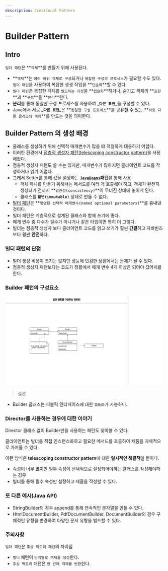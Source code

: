 ```yaml
---
description: Creational Pattern
---
```


# Builder Pattern

## Intro

`빌더 패턴`은 **`객체`**를 만들기 위해 사용된다.

* **`객체`**는 `여러 하위 객체로 구성`되거나 `복잡한 구성의 프로세스`가 필요할 수도 있다.  `빌더 패턴`을 사용하여 복잡한 생생 작업을 **`단순화`**할 수 있다.
* `빌더 패턴`은 복잡한 객체를 `빌드하는 과정`을 **`캡슐화`**하거나, 숨기고 객체의 **`표현`**과 **`구성`**을 **`분리`**한다.
* **분리**를 통해 동일한 구성 프로세스를 사용하여 _**`다른 표현`**_을 구성할 수 있다.
* Java에서 서로 _**`다른 표현`**_은 **`동일한 구성 프로세스`**를 공유할 수 있는 **`서로 다른 클래스의 객체`**를 만드는 것을 의미한다.

## Builder Pattern 의 생성 배경

* 클래스를 생성하기 위해 선택적 매개변수가 많을 떄 적절하게 대응하기 어렵다.
* 이러한 환경에서 [점층적 생성자 패턴\(telescoping constructor pattern\)](https://github.com/SeokRae/java-in-action/blob/master/java-in-design/src/main/java/com/example/builder/TelescopingNutritionFacts.java)을 사용해왔다.
* 점층적 생성자 패턴도 쓸 수는 있지만, 매개변수가 많아지면 클라이언트 코드를 작성하거나 읽기 어렵다.
* 그래서 Setter를 통해 값을 설정하는 [**`JavaBeans`**](https://github.com/SeokRae/java-in-action/blob/master/java-in-design/src/main/java/com/example/builder/JavaBeansNutritionFacts.java)**패턴**을 통해 사용
  * 객체 하나를 만들기 위해서는 메서드를 여러 개 호출해야 하고, 객체가 완전히 생성되기 전까지 **`일관성(consistency)`**이 무너진 상태에 놓이게 된다.
  * 클래스를 **`불변(immutable)`** 상태로 만들 수 없다.
* [빌더 패턴](https://github.com/SeokRae/java-in-action/blob/master/java-in-design/src/main/java/com/example/builder/BuilderNutritionFacts.java)은 **`명명된 선택적 매개변수(named optional parameters)`**를 흉내낸 것이다.
* 빌더 패턴은 계층적으로 설계된 클래스와 함께 쓰기에 좋다.
* 매개 변수 중 다수가 필수가 아니거나 같은 타입이면 특히 더 그렇다.
* 빌더는 점층적 생성자 보다 클라이언트 코드를 읽고 쓰기가 훨씬 **간결**하고 자바빈즈보다 훨씬 **안전**하다.

### 빌터 패턴의 단점

* 빌더 생성 비용이 크지는 않지만 성능에 민감한 상황에서는 문제가 될 수 있다.
* 점층적 생성자 패턴보다는 코드가 장활에서 매개 변수 4개 이상은 되어야 값어치를 한다.

### Builder 패턴의 구성요소

![&#xC608;&#xC2DC; &#xC5D4;&#xD2F0;&#xD2F0; &#xAD6C;&#xC131;.png](../.gitbook/assets/diagram_builder.png)

> 결론

* Builder 클래스는 퍼블릭 인터페이스에 대한 `캡슐화`가 가능하다.

### Director를 사용하는 경우에 대한 이야기

Director 클래스 없이 Builder만을 사용하는 패턴도 찾아볼 수 있다.

클라이언트는 빌더를 직접 인스턴스화하고 필요한 메서드를 호출하여 제품을 자체적으로 가져올 수 있다.

이런 방식은 **telescoping constructor pattern**에 대한 **일시적인 해결책**일 뿐이다.

* 속성이 너무 많지만 일부 속성이 선택적으로 설정되어야하는 클래스를 작성해야하는 경우
* 빌더를 통해 필수 속성만 설정하고 제품을 작성할 수 있다.

### 또 다른 예시\(Java API\)

* StringBuilder의 경우 append를 통해 연속적인 문자열을 만들 수 있다.
* HtmlDocumentBuilder, PdfDocumentBuilder, DocumentBuilder의 경우 구체적인 유형을 변경하여 다양한 문서 유형을 빌드할 수 있다.

### 주의사항

`빌더 패턴`은 `추상 팩토리 패턴`의 차이점

* `빌더` 패턴이 `단계별로 객체를 생성`한다.
* `추상 팩토리` 패턴은 `한 번에 객체를 반환`한다.

